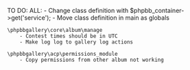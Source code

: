 TO DO:
	ALL:
		- Change class definition with $phpbb_container->get('service');
		- Move class definition in main as globals

	\phpbbgallery\core\album\manage 
		- Contest times should be in UTC
		- Make log log to gallery log actions
		
	\phpbbgallery\acp\permissions_module
		- Copy permissions from other album not working
	